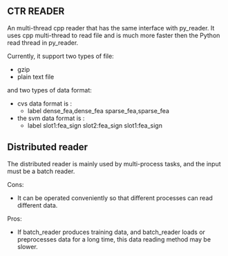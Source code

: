 ## CTR READER

An multi-thread cpp reader that has the same interface with py_reader. It
uses cpp multi-thread to read file and is much more faster then the Python read
thread in py_reader.

Currently, it support two types of file:
 - gzip
 - plain text file

and two types of data format:
 - cvs data format is :
   * label dense_fea,dense_fea sparse_fea,sparse_fea
 - the svm data format is :
   * label slot1:fea_sign slot2:fea_sign slot1:fea_sign

## Distributed reader

The distributed reader is mainly used by multi-process tasks, and the input must be a batch reader.

Cons:
  - It can be operated conveniently so that different processes can read different data.

Pros:
  - If batch_reader produces training data, and batch_reader loads or preprocesses data for a long time, this data reading method may be slower.
